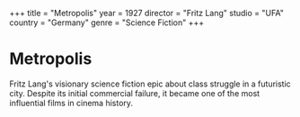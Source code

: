 +++
title = "Metropolis"
year = 1927
director = "Fritz Lang"
studio = "UFA"
country = "Germany"
genre = "Science Fiction"
+++

# Metropolis

Fritz Lang's visionary science fiction epic about class struggle in a futuristic city. Despite its initial commercial failure, it became one of the most influential films in cinema history.